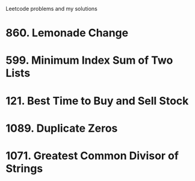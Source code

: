 Leetcode problems and my solutions

# 860. Lemonade Change

# 599. Minimum Index Sum of Two Lists

# 121. Best Time to Buy and Sell Stock

# 1089. Duplicate Zeros

# 1071. Greatest Common Divisor of Strings
